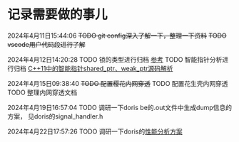 # 记录需要做的事儿
2024年4月11日15:44:06
~~TODO git config深入了解一下，整理一下资料~~
~~TODO vscode用户代码段进行了解~~

2024年4月12日14:20:28
TODO 锁的类型进行归档 [参考](https://blog.csdn.net/www_dong/article/details/137195091)
TODO 智能指针分析进行归档 [C++11中的智能指针shared_ptr、weak_ptr源码解析](https://www.cnblogs.com/tomato-haha/p/17705504.html)

2024年4月15日09:38:40
~~TODO 配置樱花内网穿透~~
TODO 配置花生壳内网穿透
TODO 整理内网穿透文档

2024年4月19日16:57:04
TODO 调研一下doris be的.out文件中生成dump信息的方案， 见doris的signal_handler.h

2024年4月22日17:57:26
TODO 调研一下doris的[性能分析方案](https://doris.apache.org/zh-CN/community/developer-guide/debug-tool/)